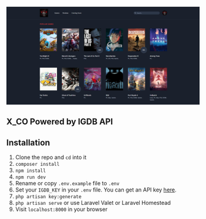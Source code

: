 <p align="center"><img src="https://github.com/Rafidhasan/x_co_gaming/blob/master/public/assets/img/Capture.PNG" width="1000"></p>

## X_CO Powered by IGDB API

## Installation

1. Clone the repo and `cd` into it
1. `composer install`
1. `npm install`
1. `npm run dev`
1. Rename or copy `.env.example` file to `.env`
1. Set your `IGDB_KEY` in your `.env` file. You can get an API key [here](https://api.igdb.com).
1. `php artisan key:generate`
1. `php artisan serve` or use Laravel Valet or Laravel Homestead
1. Visit `localhost:8000` in your browser
